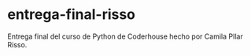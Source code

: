 # entrega-final-risso
Entrega final del curso de Python de Coderhouse hecho por Camila PIlar Risso.
